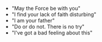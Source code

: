 - "May the Force be with you"
- "I find your lack of faith disturbing"
- "I am your father"
- "Do or do not. There is no try" 
- "I've got a bad feeling about this"
